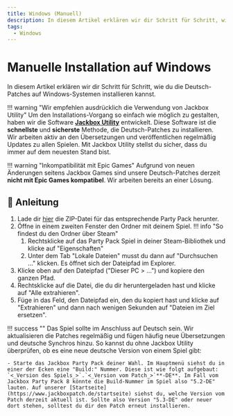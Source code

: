 ```yaml
---
title: Windows (Manuell)
description: In diesem Artikel erklären wir dir Schritt für Schritt, wie du die Deutsch-Patches auf Windows-Systemen installieren kannst.
tags:
  - Windows
---
```


# Manuelle Installation auf Windows

In diesem Artikel erklären wir dir Schritt für Schritt, wie du die Deutsch-Patches auf Windows-Systemen installieren kannst.

!!! warning "Wir empfehlen ausdrücklich die Verwendung von Jackbox Utility"
    Um den Installations-Vorgang so einfach wie möglich zu gestalten, haben wir die Software [**Jackbox Utility**](https://www.jackboxpatch.de/downloads) entwickelt. Diese Software ist die **schnellste** und **sicherste** Methode, die Deutsch-Patches zu installieren.
    <br>
    Wir arbeiten aktiv an den Übersetzungen und veröffentlichen regelmäßig Updates zu allen Spielen. Mit Jackbox Utility stellst du sicher, dass du immer auf dem neuesten Stand bist.

!!! warning "Inkompatibilität mit Epic Games"
    Aufgrund von neuen Änderungen seitens Jackbox Games sind unsere Deutsch-Patches derzeit **nicht mit Epic Games kompatibel**. Wir arbeiten bereits an einer Lösung.

## :blue_book: Anleitung

1. Lade dir [hier](https://www.jackboxpatch.de/downloads) die ZIP-Datei für das entsprechende Party Pack herunter.
2. Öffne in einem zweiten Fenster den Ordner mit deinem Spiel.
!!! info "So findest du den Ordner über Steam"
    1. Rechtsklicke auf das Party Pack Spiel in deiner Steam-Bibliothek und klicke auf "Eigenschaften"
    2. Unter dem Tab "Lokale Dateien" musst du dann auf "Durchsuchen ..." klicken. Es öffnet sich der Dateipfad im Explorer.
3. Klicke oben auf den Dateipfad ("Dieser PC \> ...") und kopiere den ganzen Pfad.
4. Rechtsklicke auf die Datei, die du dir heruntergeladen hast und klicke auf "Alle extrahieren".
5. Füge in das Feld, den Dateipfad ein, den du kopiert hast und klicke auf "Extrahieren" und dann nach wenigen Sekunden auf "Dateien im Ziel ersetzen".  

!!! success ""
    Das Spiel sollte im Anschluss auf Deutsch sein. Wir aktualisieren die Patches regelmäßig und fügen häufig neue Übersetzungen und deutsche Synchros hinzu. So kannst du ohne Jackbox Utility überprüfen, ob es eine neue deutsche Version von einem Spiel gibt:  

    - Starte das Jackbox Party Pack deiner Wahl. Im Hauptmenü siehst du in einer der Ecken eine "Build:" Nummer. Diese ist wie folgt aufgebaut:  
    `<_Version des Spiels_>`.`<_Version vom Patch_>`**-DE**. Im Fall vom Jackbox Party Pack 8 könnte die Build-Nummer im Spiel also "5.2-DE" lauten. Auf unserer [Startseite](https://www.jackboxpatch.de/startseite) siehst du, welche Version vom Patch derzeit aktuell ist. Sollte also Version "5.3-DE" oder neuer dort stehen, solltest du dir den Patch erneut installieren.